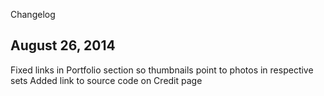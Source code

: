  Changelog

 ## August 26, 2014
 Fixed links in Portfolio section so thumbnails point to photos in respective sets 
 Added link to source code on Credit page
 
